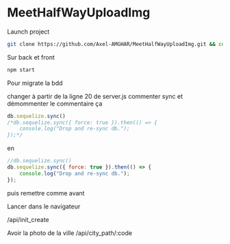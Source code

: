 # MeetHalfWayUploadImg

Launch project

```bash
git clone https://github.com/Axel-AMGHAR/MeetHalfWayUploadImg.git && cd MeetHalfWayUploadImg && cd back && npm install pm2 && npm install && cd ../front && npm install
```

Sur back et front
```bash
npm start 
```
Pour migrate la bdd 

changer à partir de la ligne 20 de server.js 
commenter sync et démommenter le commentaire 
ça
```js
db.sequelize.sync()
/*db.sequelize.sync({ force: true }).then(() => {
    console.log("Drop and re-sync db.");
});*/
```
en 

```js
//db.sequelize.sync()
db.sequelize.sync({ force: true }).then(() => {
    console.log("Drop and re-sync db.");
});
```
puis remettre comme avant

Lancer dans le navigateur 

/api/init_create

Avoir la photo de la ville 
/api/city_path/:code
